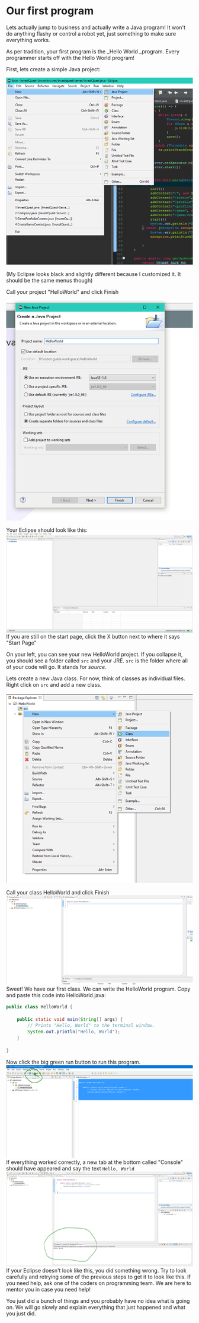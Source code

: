 # Our first program

Lets actually jump to business and actually write a Java program! It won't do anything flashy or control a robot yet, just something to make sure everything works.

As per tradition, your first program is the _Hello World _program. Every programmer starts off with the Hello World program!

First, lets create a simple Java project:

![](/first-program/new-project.png)

\(My Eclipse looks black and slightly different because I customized it. It should be the same menus though\)

Call your project "HelloWorld" and click Finish

![](/first-program/project-name.png)

Your Eclipse should look like this:![](/first-program/eclipse-view.png)If you are still on the start page, click the X button next to where it says "Start Page"

On your left, you can see your new HelloWorld project. If you collapse it, you should see a folder called `src` and your JRE. `src` is the folder where all of your code will go. It stands for _source_.

Lets create a new Java class. For now, think of classes as individual files. Right click on `src` and add a new class.

![](/first-program/add-new-class.png)

Call your class HelloWorld and click Finish![](/first-program/hello-world-class-created.png)Sweet! We have our first class. We can write the HelloWorld program. Copy and paste this code into HelloWorld.java:

```java
public class HelloWorld {

    public static void main(String[] args) {
        // Prints "Hello, World" to the terminal window.
        System.out.println("Hello, World");
    }

}
```

Now click the big green run button to run this program.![](/first-program/big-green-button)If everything worked correctly, a new tab at the bottom called "Console" should have appeared and say the text `Hello, World`![](/first-program/console-hello-world)If your Eclipse doesn't look like this, you did something wrong. Try to look carefully and retrying some of the previous steps to get it to look like this. If you need help, ask one of the coders on programming team. We are here to mentor you in case you need help!

You just did a bunch of things and you probably have no idea what is going on. We will go slowly and explain everything that just happened and what you just did.

